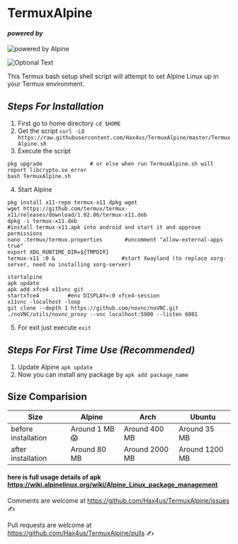 # TermuxAlpine

#### _powered by_

![powered by Alpine](../master/docs/images/alpinelinux-logo.svg)

![Optional Text](../master/docs/images/ss.png)


This Termux bash setup shell script will attempt to set Alpine Linux up in your Termux environment.

## _Steps For Installation_
1. First go to home directory
`cd $HOME`
2. Get the script
`curl -LO https://raw.githubusercontent.com/Hax4us/TermuxAlpine/master/TermuxAlpine.sh`
3. Execute the script
```
pkg upgrade               # or else when run TermuxAlpine.sh will report libcrypto.so error
bash TermuxAlpine.sh
```
4. Start Alpine
```
pkg install x11-repo termux-x11 dpkg wget
wget https://github.com/termux/termux-x11/releases/download/1.02.06/termux-x11.deb
dpkg -i termux-x11.deb
#install termux-x11.apk into android and start it and approve permissions
nano .termux/termux.properties       #uncomment "allow-external-apps true"
export XDG_RUNTIME_DIR=${TMPDIR}
termux-x11 :0 &                     #start Xwayland (to replace xorg-server, need no installing xorg-server)

startalpine
apk update
apk add xfce4 x11vnc git
startxfce4         #env DISPLAY=:0 xfce4-session
x11vnc -localhost -loop
git clone --depth 1 https://github.com/novnc/noVNC.git
./noVNC/utils/novnc_proxy --vnc localhost:5900 --listen 6081
```
5. For exit just execute
`exit`

## _Steps For First Time Use (Recommended)_
1. Update Alpine
`apk update`
2. Now you can install any package by
`apk add package_name`

## Size Comparision
Size  | Alpine  | Arch | Ubuntu
--- | --- | --- | ---
before installation | Around 1 MB 😱  | Around 400 MB | Around 35 MB
after installation | Around 80 MB | Around 2000 MB | Around 1200 MB

#### here is full usage details of apk https://wiki.alpinelinux.org/wiki/Alpine_Linux_package_management


Comments are welcome at https://github.com/Hax4us/TermuxAlpine/issues ✍

Pull requests are welcome at https://github.com/Hax4us/TermuxAlpine/pulls ✍
